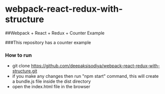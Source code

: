 # webpack-react-redux-with-structure

##Webpack + React + Redux + Counter Example

###This repository has a counter example

### How to run

* git clone https://github.com/deepaksisodiya/webpack-react-redux-with-structure.git
* if you make any changes then run "npm start" command, this will create a bundle.js file inside the dist directory
* open the index.html file in the browser
